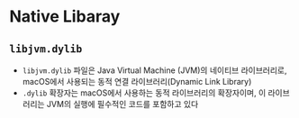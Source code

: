 # Native Libaray

## `libjvm.dylib`

- `libjvm.dylib` 파일은 Java Virtual Machine (JVM)의 네이티브 라이브러리로, macOS에서 사용되는 동적 연결 라이브러리(Dynamic Link Library)
- `.dylib` 확장자는 macOS에서 사용하는 동적 라이브러리의 확장자이며, 이 라이브러리는 JVM의 실행에 필수적인 코드를 포함하고 있다
